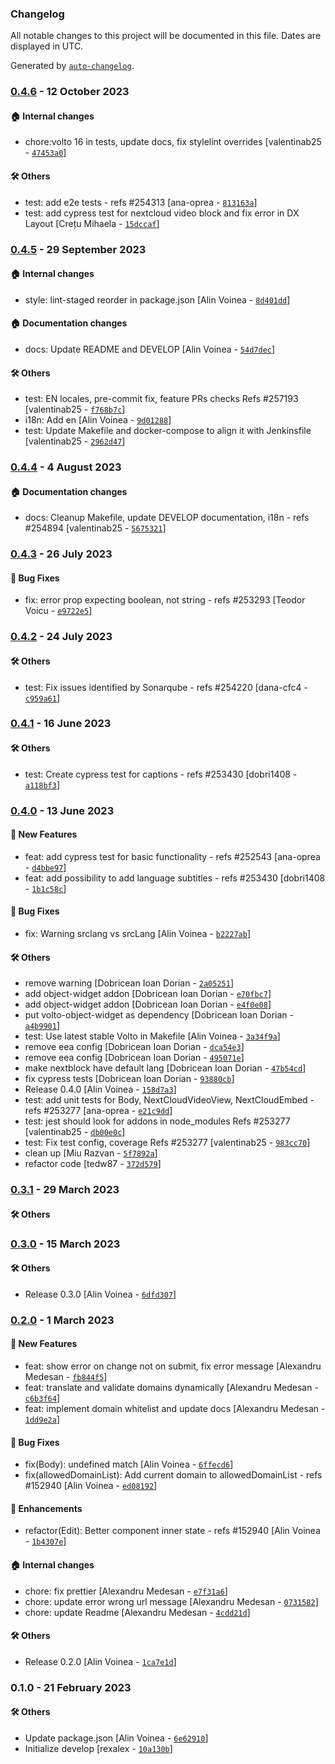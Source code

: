 ### Changelog

All notable changes to this project will be documented in this file. Dates are displayed in UTC.

Generated by [`auto-changelog`](https://github.com/CookPete/auto-changelog).

### [0.4.6](https://github.com/eea/volto-nextcloud-video-block/compare/0.4.5...0.4.6) - 12 October 2023

#### :house: Internal changes

- chore:volto 16 in tests, update docs, fix stylelint overrides [valentinab25 - [`47453a0`](https://github.com/eea/volto-nextcloud-video-block/commit/47453a016eac882b84e4807ce16ca7048b2d4d19)]

#### :hammer_and_wrench: Others

- test: add e2e tests - refs #254313 [ana-oprea - [`813163a`](https://github.com/eea/volto-nextcloud-video-block/commit/813163a7d5b1f4fb865cc3364c9ffb4ab7236ca1)]
- test: add cypress test for nextcloud video block and fix error in DX Layout [Crețu Mihaela - [`15dccaf`](https://github.com/eea/volto-nextcloud-video-block/commit/15dccafce3c4ebefff2d75d592ad30b2c14c5f90)]
### [0.4.5](https://github.com/eea/volto-nextcloud-video-block/compare/0.4.4...0.4.5) - 29 September 2023

#### :house: Internal changes

- style: lint-staged reorder in package.json [Alin Voinea - [`8d401dd`](https://github.com/eea/volto-nextcloud-video-block/commit/8d401ddf8061d3fe971a16f9b2643f532f28e685)]

#### :house: Documentation changes

- docs: Update README and DEVELOP [Alin Voinea - [`54d7dec`](https://github.com/eea/volto-nextcloud-video-block/commit/54d7dec9d5aecfc38e8e0a3c059836b3bc1f776a)]

#### :hammer_and_wrench: Others

- test: EN locales, pre-commit fix, feature PRs checks Refs #257193 [valentinab25 - [`f768b7c`](https://github.com/eea/volto-nextcloud-video-block/commit/f768b7ccda394e8f260c95f3f1a71819ea4bba88)]
- i18n: Add en [Alin Voinea - [`9d01288`](https://github.com/eea/volto-nextcloud-video-block/commit/9d0128842887d397d8115fa075d27d8e66b4cbf5)]
- test: Update Makefile and docker-compose to align it with Jenkinsfile [valentinab25 - [`2962d47`](https://github.com/eea/volto-nextcloud-video-block/commit/2962d476c1e82f59dd2698161ea953305a750538)]
### [0.4.4](https://github.com/eea/volto-nextcloud-video-block/compare/0.4.3...0.4.4) - 4 August 2023

#### :house: Documentation changes

- docs: Cleanup Makefile, update DEVELOP documentation, i18n - refs #254894 [valentinab25 - [`5675321`](https://github.com/eea/volto-nextcloud-video-block/commit/56753214ff5ef5466bf12c29bf8b6b1467d0469e)]

### [0.4.3](https://github.com/eea/volto-nextcloud-video-block/compare/0.4.2...0.4.3) - 26 July 2023

#### :bug: Bug Fixes

- fix: error prop expecting boolean, not string - refs #253293 [Teodor Voicu - [`e9722e5`](https://github.com/eea/volto-nextcloud-video-block/commit/e9722e5585273921e52e5012d89004984a4b075f)]

### [0.4.2](https://github.com/eea/volto-nextcloud-video-block/compare/0.4.1...0.4.2) - 24 July 2023

#### :hammer_and_wrench: Others

- test: Fix issues identified by Sonarqube - refs #254220 [dana-cfc4 - [`c959a61`](https://github.com/eea/volto-nextcloud-video-block/commit/c959a61fe15781ee0a500c688ade813495107039)]
### [0.4.1](https://github.com/eea/volto-nextcloud-video-block/compare/0.4.0...0.4.1) - 16 June 2023

#### :hammer_and_wrench: Others

- test: Create cypress test for captions - refs #253430 [dobri1408 - [`a118bf3`](https://github.com/eea/volto-nextcloud-video-block/commit/a118bf34183387a2eae93894d679ca4b10765de2)]
### [0.4.0](https://github.com/eea/volto-nextcloud-video-block/compare/0.3.1...0.4.0) - 13 June 2023

#### :rocket: New Features

- feat: add cypress test for basic functionality - refs #252543 [ana-oprea - [`d4bbe97`](https://github.com/eea/volto-nextcloud-video-block/commit/d4bbe97886a02087968ff6cadb5479913fe2c37e)]
- feat: add possibility to add language subtitles - refs #253430 [dobri1408 - [`1b1c58c`](https://github.com/eea/volto-nextcloud-video-block/commit/1b1c58c3cfb75277ccf857e3e6f7f7e0ceba4f9a)]

#### :bug: Bug Fixes

- fix: Warning srclang vs srcLang [Alin Voinea - [`b2227ab`](https://github.com/eea/volto-nextcloud-video-block/commit/b2227abe62885cf57520d6bdb280287792102c68)]

#### :hammer_and_wrench: Others

- remove warning [Dobricean Ioan Dorian - [`2a05251`](https://github.com/eea/volto-nextcloud-video-block/commit/2a0525190f112dd7cdcb3b882347e2e630c525bd)]
- add object-widget addon [Dobricean Ioan Dorian - [`e70fbc7`](https://github.com/eea/volto-nextcloud-video-block/commit/e70fbc7f2316c1c82b4945e59d05663dcba6da5e)]
- add object-widget addon [Dobricean Ioan Dorian - [`e4f0e08`](https://github.com/eea/volto-nextcloud-video-block/commit/e4f0e08841b114cc769e9eb69a38cb172088a614)]
- put volto-object-widget as dependency [Dobricean Ioan Dorian - [`a4b9901`](https://github.com/eea/volto-nextcloud-video-block/commit/a4b99011474ac6ebba7fc0c7c158bb33a50a498e)]
- test: Use latest stable Volto in Makefile [Alin Voinea - [`3a34f9a`](https://github.com/eea/volto-nextcloud-video-block/commit/3a34f9a80dce0dc7fdff144abc81419ebcb55406)]
- remove eea config [Dobricean Ioan Dorian - [`dca54e3`](https://github.com/eea/volto-nextcloud-video-block/commit/dca54e38e4bdf8bfe99e22ec64cd83e1b1c4bd2b)]
- remove eea config [Dobricean Ioan Dorian - [`495071e`](https://github.com/eea/volto-nextcloud-video-block/commit/495071e61196a551ce7deab189473b097a6f7c21)]
- make nextblock have default lang [Dobricean Ioan Dorian - [`47b54cd`](https://github.com/eea/volto-nextcloud-video-block/commit/47b54cd8e2042c5ae58f9d43c6fe4961d7d92048)]
- fix cypress tests [Dobricean Ioan Dorian - [`93880cb`](https://github.com/eea/volto-nextcloud-video-block/commit/93880cb6030cf1a50b0754cc1351ebb53f9e421c)]
- Release 0.4.0 [Alin Voinea - [`158d7a3`](https://github.com/eea/volto-nextcloud-video-block/commit/158d7a33bb5bce60c48af36e5810b01fd29992bd)]
- test: add unit tests for Body, NextCloudVideoView, NextCloudEmbed - refs #253277 [ana-oprea - [`e21c9dd`](https://github.com/eea/volto-nextcloud-video-block/commit/e21c9dded8b8a30062dabdaf92fd44395cb5eb61)]
- test: jest should look for addons in node_modules Refs #253277 [valentinab25 - [`db00e0c`](https://github.com/eea/volto-nextcloud-video-block/commit/db00e0c80f4c8df87fb51958b5fd39836f705c05)]
- test: Fix test config, coverage Refs #253277 [valentinab25 - [`983cc70`](https://github.com/eea/volto-nextcloud-video-block/commit/983cc701d747b05300c838f69c79242fda3349af)]
- clean up [Miu Razvan - [`5f7892a`](https://github.com/eea/volto-nextcloud-video-block/commit/5f7892aef352facb7f3552c6bf9f5219b1426c8f)]
- refactor code [tedw87 - [`372d579`](https://github.com/eea/volto-nextcloud-video-block/commit/372d57993276386befa998a237cef5910d30a32f)]
### [0.3.1](https://github.com/eea/volto-nextcloud-video-block/compare/0.3.0...0.3.1) - 29 March 2023

#### :hammer_and_wrench: Others

### [0.3.0](https://github.com/eea/volto-nextcloud-video-block/compare/0.2.0...0.3.0) - 15 March 2023

#### :hammer_and_wrench: Others

- Release 0.3.0 [Alin Voinea - [`6dfd307`](https://github.com/eea/volto-nextcloud-video-block/commit/6dfd307b49edcc6ac9aa32fe8d89527c75a0e31c)]
### [0.2.0](https://github.com/eea/volto-nextcloud-video-block/compare/0.1.0...0.2.0) - 1 March 2023

#### :rocket: New Features

- feat: show error on change not on submit, fix error message [Alexandru Medesan - [`fb844f5`](https://github.com/eea/volto-nextcloud-video-block/commit/fb844f5993a18be473ce5cc7de17e60862c1ed12)]
- feat: translate and validate domains dynamically [Alexandru Medesan - [`c6b3f64`](https://github.com/eea/volto-nextcloud-video-block/commit/c6b3f64e718d7c562ee0c84e823c35e89910a5d5)]
- feat: implement domain whitelist and update docs [Alexandru Medesan - [`1dd9e2a`](https://github.com/eea/volto-nextcloud-video-block/commit/1dd9e2ac2f12cd05342867841a38017462b3e18f)]

#### :bug: Bug Fixes

- fix(Body): undefined match [Alin Voinea - [`6ffecd6`](https://github.com/eea/volto-nextcloud-video-block/commit/6ffecd69df0ab86c5461dfe129d722a3e6c5ef40)]
- fix(allowedDomainList): Add current domain to allowedDomainList - refs #152940 [Alin Voinea - [`ed08192`](https://github.com/eea/volto-nextcloud-video-block/commit/ed08192cb7d8c28b0c243978d225f9860a163418)]

#### :nail_care: Enhancements

- refactor(Edit): Better component inner state - refs #152940 [Alin Voinea - [`1b4307e`](https://github.com/eea/volto-nextcloud-video-block/commit/1b4307efbdc58c2aa2b65fcb3775927938c1eb9f)]

#### :house: Internal changes

- chore: fix prettier [Alexandru Medesan - [`e7f31a6`](https://github.com/eea/volto-nextcloud-video-block/commit/e7f31a6c18d2836ef7569884e8a2f75f7bed2992)]
- chore: update error wrong url message [Alexandru Medesan - [`0731582`](https://github.com/eea/volto-nextcloud-video-block/commit/0731582beedfb94527363540f2c62a22d03f9825)]
- chore: update Readme [Alexandru Medesan - [`4cdd21d`](https://github.com/eea/volto-nextcloud-video-block/commit/4cdd21d37533b0a0506bd28992e49d4b5e19fc6a)]

#### :hammer_and_wrench: Others

- Release 0.2.0 [Alin Voinea - [`1ca7e1d`](https://github.com/eea/volto-nextcloud-video-block/commit/1ca7e1de4e60a0ca3ecb37b648c9df64b4e9857d)]
### 0.1.0 - 21 February 2023

#### :hammer_and_wrench: Others

- Update package.json [Alin Voinea - [`6e62910`](https://github.com/eea/volto-nextcloud-video-block/commit/6e62910b224c3586e6676c1d3c0849ec08dd8cdb)]
- Initialize develop [rexalex - [`10a130b`](https://github.com/eea/volto-nextcloud-video-block/commit/10a130bb7c9605edde1c784ae64a1955b0101fce)]
